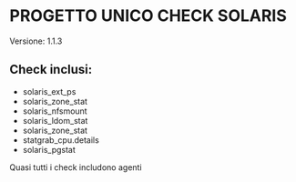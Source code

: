 # PROGETTO UNICO CHECK SOLARIS

Versione: 1.1.3

## Check inclusi:

* solaris_ext_ps
* solaris_zone_stat
* solaris_nfsmount
* solaris_ldom_stat
* solaris_zone_stat
* statgrab_cpu.details
* solaris_pgstat
 
Quasi tutti i check includono agenti
